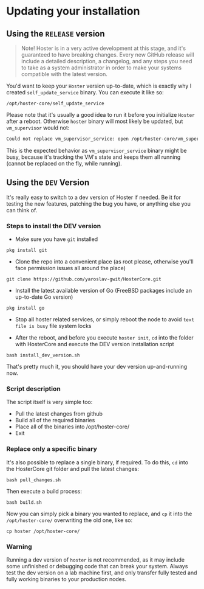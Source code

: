 # Updating your installation

## Using the `RELEASE` version

> Note! Hoster is in a very active development at this stage, and it's guaranteed to have breaking changes. Every new GitHub release will include a detailed description, a changelog, and any steps you need to take as a system administrator in order to make your systems compatible with the latest version.

You'd want to keep your `Hoster` version up-to-date, which is exactly why I created `self_update_service` binary. You can execute it like so:

```shell
/opt/hoster-core/self_update_service
```

Please note that it's usually a good idea to run it before you initialize `Hoster` after a reboot. Otherwise `hoster` binary will most likely be updated, but `vm_supervisor` would not:

```txt
Could not replace vm_supervisor_service: open /opt/hoster-core/vm_supervisor_service: text file busy
```

This is the expected behavior as `vm_supervisor_service` binary might be busy, because it's tracking the VM's state and keeps them all running (cannot be replaced on the fly, while running).

## Using the `DEV` Version

It's really easy to switch to a dev version of Hoster if needed. Be it for testing the new features, patching the bug you have, or anything else you can think of.

### Steps to install the DEV version

- Make sure you have `git` installed

```shell
pkg install git
```

- Clone the repo into a convenient place (as root please, otherwise you'll face permission issues all around the place)

```shell
git clone https://github.com/yaroslav-gwit/HosterCore.git
```

- Install the latest available version of Go (FreeBSD packages include an up-to-date Go version)

```shell
pkg install go
```

- Stop all hoster related services, or simply reboot the node to avoid `text file is busy` file system locks

- After the reboot, and before you execute `hoster init`, `cd` into the folder with HosterCore and execute the DEV version installation script

```shell
bash install_dev_version.sh
```

That's pretty much it, you should have your dev version up-and-running now.

### Script description

The script itself is very simple too:

- Pull the latest changes from github
- Build all of the required binaries
- Place all of the binaries into /opt/hoster-core/
- Exit

### Replace only a specific binary

It's also possible to replace a single binary, if required. To do this, `cd` into the HosterCore git folder and pull the latest changes:

```shell
bash pull_changes.sh
```

Then execute a build process:

```shell
bash build.sh
```

Now you can simply pick a binary you wanted to replace, and `cp` it into the `/opt/hoster-core/` overwriting the old one, like so:

```shell
cp hoster /opt/hoster-core/
```

### Warning

Running a dev version of `hoster` is not recommended, as it may include some unfinished or debugging code that can break your system. Always test the dev version on a lab machine first, and only transfer fully tested and fully working binaries to your production nodes.
